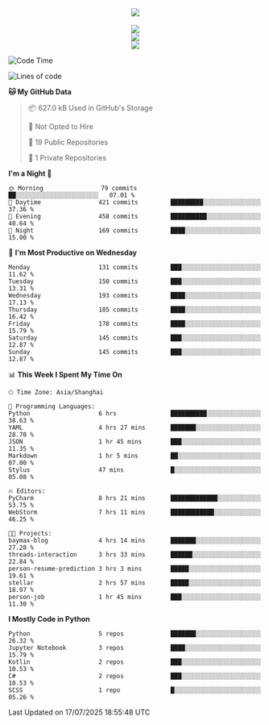 <div align="center">
  <img src="https://readme-typing-svg.demolab.com?font=Zhi+Mang+Xing&size=40&pause=1000&color=000000&center=true&vCenter=true&lines=Baymax%E5%B0%8F%E6%8C%AF;Hello%20World"/><br/>
  <br/>
  <img src="https://skillicons.dev/icons?i=java,kotlin,python,c,cpp,html,css,javascript" /><br/>
  <img src="https://skillicons.dev/icons?i=spring,vue,pytorch,maven,gradle,mysql,sqlite,linux" /><br/>
  <img src="https://skillicons.dev/icons?i=idea,pycharm,webstorm,androidstudio,vscode,git,vim,md" /><br/>
</div>

<!--START_SECTION:waka-->
![Code Time](http://img.shields.io/badge/Code%20Time-1%2C123%20hrs%2043%20mins-blue)

![Lines of code](https://img.shields.io/badge/From%20Hello%20World%20I%27ve%20Written-6.1%20million%20lines%20of%20code-blue)

**🐱 My GitHub Data** 

> 📦 627.0 kB Used in GitHub's Storage 
 > 
> 🚫 Not Opted to Hire
 > 
> 📜 19 Public Repositories 
 > 
> 🔑 1 Private Repositories 
 > 
**I'm a Night 🦉** 

```text
🌞 Morning                79 commits          ██░░░░░░░░░░░░░░░░░░░░░░░   07.01 % 
🌆 Daytime                421 commits         █████████░░░░░░░░░░░░░░░░   37.36 % 
🌃 Evening                458 commits         ██████████░░░░░░░░░░░░░░░   40.64 % 
🌙 Night                  169 commits         ████░░░░░░░░░░░░░░░░░░░░░   15.00 % 
```
📅 **I'm Most Productive on Wednesday** 

```text
Monday                   131 commits         ███░░░░░░░░░░░░░░░░░░░░░░   11.62 % 
Tuesday                  150 commits         ███░░░░░░░░░░░░░░░░░░░░░░   13.31 % 
Wednesday                193 commits         ████░░░░░░░░░░░░░░░░░░░░░   17.13 % 
Thursday                 185 commits         ████░░░░░░░░░░░░░░░░░░░░░   16.42 % 
Friday                   178 commits         ████░░░░░░░░░░░░░░░░░░░░░   15.79 % 
Saturday                 145 commits         ███░░░░░░░░░░░░░░░░░░░░░░   12.87 % 
Sunday                   145 commits         ███░░░░░░░░░░░░░░░░░░░░░░   12.87 % 
```


📊 **This Week I Spent My Time On** 

```text
🕑︎ Time Zone: Asia/Shanghai

💬 Programming Languages: 
Python                   6 hrs               ██████████░░░░░░░░░░░░░░░   38.63 % 
YAML                     4 hrs 27 mins       ███████░░░░░░░░░░░░░░░░░░   28.70 % 
JSON                     1 hr 45 mins        ███░░░░░░░░░░░░░░░░░░░░░░   11.35 % 
Markdown                 1 hr 5 mins         ██░░░░░░░░░░░░░░░░░░░░░░░   07.00 % 
Stylus                   47 mins             █░░░░░░░░░░░░░░░░░░░░░░░░   05.08 % 

🔥 Editors: 
PyCharm                  8 hrs 21 mins       █████████████░░░░░░░░░░░░   53.75 % 
WebStorm                 7 hrs 11 mins       ████████████░░░░░░░░░░░░░   46.25 % 

🐱‍💻 Projects: 
baymax-blog              4 hrs 14 mins       ███████░░░░░░░░░░░░░░░░░░   27.28 % 
threads-interaction      3 hrs 33 mins       ██████░░░░░░░░░░░░░░░░░░░   22.84 % 
person-resume-prediction 3 hrs 3 mins        █████░░░░░░░░░░░░░░░░░░░░   19.61 % 
stellar                  2 hrs 57 mins       █████░░░░░░░░░░░░░░░░░░░░   18.97 % 
person-job               1 hr 45 mins        ███░░░░░░░░░░░░░░░░░░░░░░   11.30 % 
```

**I Mostly Code in Python** 

```text
Python                   5 repos             ███████░░░░░░░░░░░░░░░░░░   26.32 % 
Jupyter Notebook         3 repos             ████░░░░░░░░░░░░░░░░░░░░░   15.79 % 
Kotlin                   2 repos             ███░░░░░░░░░░░░░░░░░░░░░░   10.53 % 
C#                       2 repos             ███░░░░░░░░░░░░░░░░░░░░░░   10.53 % 
SCSS                     1 repo              █░░░░░░░░░░░░░░░░░░░░░░░░   05.26 % 
```




 Last Updated on 17/07/2025 18:55:48 UTC
<!--END_SECTION:waka-->





